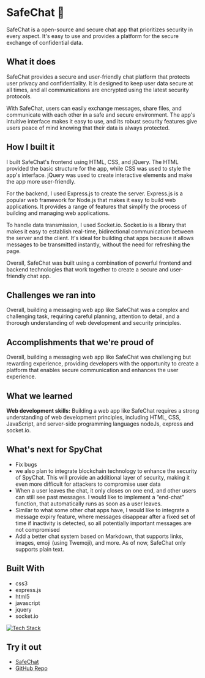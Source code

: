 # SafeChat 💬
SafeChat is a open-source and secure chat app that prioritizes security in every aspect. It's easy to use and provides a platform for the secure exchange of confidential data.

## **What it does**
SafeChat provides a secure and user-friendly chat platform that protects user privacy and confidentiality. It is designed to keep user data secure at all times, and all communications are encrypted using the latest security protocols.

With SafeChat, users can easily exchange messages, share files, and communicate with each other in a safe and secure environment. The app's intuitive interface makes it easy to use, and its robust security features give users peace of mind knowing that their data is always protected.

## **How I built it**
I built SafeChat's frontend using HTML, CSS, and jQuery. The HTML provided the basic structure for the app, while CSS was used to style the app's interface. jQuery was used to create interactive elements and make the app more user-friendly.

For the backend, I used Express.js to create the server. Express.js is a popular web framework for Node.js that makes it easy to build web applications. It provides a range of features that simplify the process of building and managing web applications.

To handle data transmission, I used Socket.io. Socket.io is a library that makes it easy to establish real-time, bidirectional communication between the server and the client. It's ideal for building chat apps because it allows messages to be transmitted instantly, without the need for refreshing the page.

Overall, SafeChat was built using a combination of powerful frontend and backend technologies that work together to create a secure and user-friendly chat app.

## Challenges we ran into
Overall, building a messaging web app like SafeChat was a complex and challenging task, requiring careful planning, attention to detail, and a thorough understanding of web development and security principles.

## Accomplishments that we're proud of
Overall, building a messaging web app like SafeChat was challenging but rewarding experience, providing developers with the opportunity to create a platform that enables secure communication and enhances the user experience.

## What we learned
**Web development skills:** Building a web app like SafeChat requires a strong understanding of web development principles, including HTML, CSS, JavaScript, and server-side programming languages nodeJs, express and socket.io.

## What's next for SpyChat
- Fix bugs
- we also plan to integrate blockchain technology to enhance the security of SpyChat. This will provide an additional layer of security, making it even more difficult for attackers to compromise user data
- When a user leaves the chat, it only closes on one end, and other users can still see past messages. I would like to implement a “end-chat” function, that automatically runs as soon as a user leaves.
- Similar to what some other chat apps have, I would like to integrate a message expiry feature, where messages disappear after a fixed set of time if inactivity is detected, so all potentially important messages are not compromised
- Add a better chat system based on Markdown, that supports links, images, emoji (using Twemoji), and more. As of now, SafeChat only supports plain text.

## **Built With**

- css3
- express.js
- html5
- javascript
- jquery
- socket.io

[![Tech Stack](https://skills.thijs.gg/icons?i=css,html,js,nodejs,jquery&theme=dark)](https://skills.thijs.gg)

## Try it out
- [SafeChat](https://safechat-dun.vercel.app/)
- [GitHub Repo](https://github.com/akashpanda122/SafeChat)
